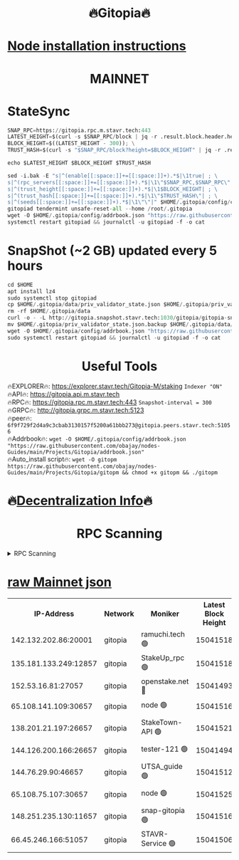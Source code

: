 <h1 align="center"> 🔥Gitopia🔥</h1>

[Node installation instructions](https://github.com/obajay/nodes-Guides/tree/main/Projects/Gitopia)
=

<h1 align="center"> MAINNET</h1>

# StateSync
```python
SNAP_RPC=https://gitopia.rpc.m.stavr.tech:443
LATEST_HEIGHT=$(curl -s $SNAP_RPC/block | jq -r .result.block.header.height); \
BLOCK_HEIGHT=$((LATEST_HEIGHT - 300)); \
TRUST_HASH=$(curl -s "$SNAP_RPC/block?height=$BLOCK_HEIGHT" | jq -r .result.block_id.hash)

echo $LATEST_HEIGHT $BLOCK_HEIGHT $TRUST_HASH

sed -i.bak -E "s|^(enable[[:space:]]+=[[:space:]]+).*$|\1true| ; \
s|^(rpc_servers[[:space:]]+=[[:space:]]+).*$|\1\"$SNAP_RPC,$SNAP_RPC\"| ; \
s|^(trust_height[[:space:]]+=[[:space:]]+).*$|\1$BLOCK_HEIGHT| ; \
s|^(trust_hash[[:space:]]+=[[:space:]]+).*$|\1\"$TRUST_HASH\"| ; \
s|^(seeds[[:space:]]+=[[:space:]]+).*$|\1\"\"|" $HOME/.gitopia/config/config.toml
gitopiad tendermint unsafe-reset-all --home /root/.gitopia
wget -O $HOME/.gitopia/config/addrbook.json "https://raw.githubusercontent.com/obajay/nodes-Guides/main/Projects/Gitopia/addrbook.json"
systemctl restart gitopiad && journalctl -u gitopiad -f -o cat
```
# SnapShot (~2 GB) updated every 5 hours
```python
cd $HOME
apt install lz4
sudo systemctl stop gitopiad
cp $HOME/.gitopia/data/priv_validator_state.json $HOME/.gitopia/priv_validator_state.json.backup
rm -rf $HOME/.gitopia/data
curl -o - -L http://gitopia.snapshot.stavr.tech:1030/gitopia/gitopia-snap.tar.lz4 | lz4 -c -d - | tar -x -C $HOME/.gitopia --strip-components 2
mv $HOME/.gitopia/priv_validator_state.json.backup $HOME/.gitopia/data/priv_validator_state.json
wget -O $HOME/.gitopia/config/addrbook.json "https://raw.githubusercontent.com/obajay/nodes-Guides/main/Projects/Gitopia/addrbook.json"
sudo systemctl restart gitopiad && journalctl -u gitopiad -f -o cat
```
 <h1 align="center"> Useful Tools</h1>

🔥EXPLORER🔥:      https://explorer.stavr.tech/Gitopia-M/staking  `Indexer "ON"` \
🔥API🔥: 			 		 https://gitopia.api.m.stavr.tech \
🔥RPC🔥:           https://gitopia.rpc.m.stavr.tech:443              `Snapshot-interval = 300` \
🔥GRPC🔥:          http://gitopia.grpc.m.stavr.tech:5123 \
🔥peer🔥:					 `6f9f729f2d4a9c3cbab3130157f5200a61bbb273@gitopia.peers.stavr.tech:51056` \
🔥Addrbook🔥:    ```wget -O $HOME/.gitopia/config/addrbook.json "https://raw.githubusercontent.com/obajay/nodes-Guides/main/Projects/Gitopia/addrbook.json"``` \
🔥Auto_install script🔥: ```wget -O gitopm https://raw.githubusercontent.com/obajay/nodes-Guides/main/Projects/Gitopia/gitopm && chmod +x gitopm && ./gitopm```

🔥[Decentralization Info](https://github.com/obajay/StateSync-snapshots/tree/main/Projects/Gitopia/Decentralization)🔥
=

<h1 align="center"> RPC Scanning</h1>

<details>
<summary>RPC Scanning</summary>

<h2 align="center"> We scan nodes in real time every 4 hours. And we provide the final result of RPC endpoints.
We cannot influence the operation of these nodes in any way. </h2>


```python
If Voting Power is higher than 0 --> then the Node is a validator of the network and may be subject to attack and be a potential threat to the chain.
```
```python
We marked such validators with a red symbol
```

</details>

[raw Mainnet json](https://rpc-check.gitopm.stavr.tech/gitopm/rpc-gitopm-result.json)
=

<table><tr><th>IP-Address</th><th>Network</th><th>Moniker</th><th>Latest Block Height</th><th>Earliest Block Height</th><th>Catching Up</th><th>Tx Index</th><th>Voting Power</th><th>Scan Time</th></tr><tr><td>142.132.202.86:20001</td><td>gitopia</td><td>ramuchi.tech 🟢</td><td>15041518</td><td>6548337</td><td>False</td><td>on</td><td>0</td><td>2024-03-09T08:49:00.903339847UTC</td></tr><tr><td>135.181.133.249:12857</td><td>gitopia</td><td>StakeUp_rpc 🟢</td><td>15041518</td><td>8010001</td><td>False</td><td>on</td><td>0</td><td>2024-03-09T08:49:01.227629933UTC</td></tr><tr><td>152.53.16.81:27057</td><td>gitopia</td><td>openstake.net 🔴</td><td>15041493</td><td>10455001</td><td>False</td><td>off</td><td>55981</td><td>2024-03-09T08:48:20.227301127UTC</td></tr><tr><td>65.108.141.109:30657</td><td>gitopia</td><td>node 🟢</td><td>15041516</td><td>12299845</td><td>False</td><td>on</td><td>0</td><td>2024-03-09T08:48:58.375229982UTC</td></tr><tr><td>138.201.21.197:26657</td><td>gitopia</td><td>StakeTown-API 🟢</td><td>15041521</td><td>12733501</td><td>False</td><td>on</td><td>0</td><td>2024-03-09T08:49:05.639945096UTC</td></tr><tr><td>144.126.200.166:26657</td><td>gitopia</td><td>tester-121 🟢</td><td>15041494</td><td>12832814</td><td>False</td><td>off</td><td>0</td><td>2024-03-09T08:48:22.552910873UTC</td></tr><tr><td>144.76.29.90:46657</td><td>gitopia</td><td>UTSA_guide 🟢</td><td>15041512</td><td>13035301</td><td>False</td><td>on</td><td>0</td><td>2024-03-09T08:48:51.902050623UTC</td></tr><tr><td>65.108.75.107:30657</td><td>gitopia</td><td>node 🟢</td><td>15041525</td><td>14269230</td><td>False</td><td>on</td><td>0</td><td>2024-03-09T08:49:12.084243507UTC</td></tr><tr><td>148.251.235.130:11657</td><td>gitopia</td><td>snap-gitopia 🟢</td><td>15041516</td><td>14941501</td><td>False</td><td>on</td><td>0</td><td>2024-03-09T08:48:58.621679704UTC</td></tr><tr><td>66.45.246.166:51057</td><td>gitopia</td><td>STAVR-Service 🟢</td><td>15041506</td><td>15029001</td><td>False</td><td>on</td><td>0</td><td>2024-03-09T08:48:41.445233890UTC</td></tr></table>

